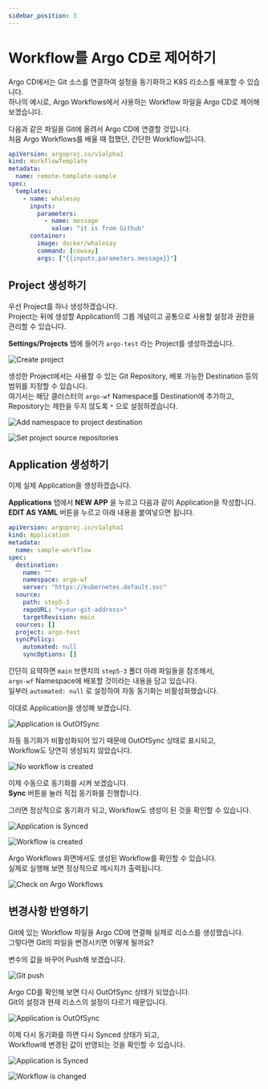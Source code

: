 ```yaml
---
sidebar_position: 3
---
```


# Workflow를 Argo CD로 제어하기

Argo CD에서는 Git 소스를 연결하여 설정을 동기화하고 K8S 리소스를 배포할 수 있습니다.  
하나의 예시로, Argo Workflows에서 사용하는 Workflow 파일을 Argo CD로 제어해 보겠습니다.

다음과 같은 파일을 Git에 올려서 Argo CD에 연결할 것입니다.  
처음 Argo Workflows를 배울 때 접했던, 간단한 Workflow입니다.

```yaml title="sample-wf.yaml"
apiVersion: argoproj.io/v1alpha1
kind: WorkflowTemplate
metadata:
  name: remote-template-sample
spec:
  templates:
    - name: whalesay
      inputs:
        parameters:
          - name: message
            value: "it is from Github"
      container:
        image: docker/whalesay
        command: [cowsay]
        args: ["{{inputs.parameters.message}}"]
```

## Project 생성하기

우선 Project를 하나 생성하겠습니다.  
Project는 뒤에 생성할 Application의 그룹 개념이고 공통으로 사용할 설정과 권한을 관리할 수 있습니다.

**Settings/Projects** 탭에 들어가 `argo-test` 라는 Project를 생성하겠습니다.

![Create project](img/5-3-create-prj.png)

생성한 Project에서는 사용할 수 있는 Git Repository, 배포 가능한 Destination 등의 범위를 지정할 수 있습니다.  
여기서는 해당 클러스터의 `argo-wf` Namespace를 Destination에 추가하고,  
Repository는 제한을 두지 않도록 `*` 으로 설정하겠습니다.

![Add namespace to project destination](img/5-3-project-destination.png)

![Set project source repositories](img/5-3-project-source.png)

## Application 생성하기

이제 실제 Application을 생성하겠습니다.

**Applications** 탭에서 **NEW APP** 을 누르고 다음과 같이 Application을 작성합니다.  
**EDIT AS YAML** 버튼을 누르고 아래 내용을 붙여넣으면 됩니다.

```yaml {7-9,11-13,17}
apiVersion: argoproj.io/v1alpha1
kind: Application
metadata:
  name: sample-workflow
spec:
  destination:
    name: ""
    namespace: argo-wf
    server: "https://kubernetes.default.svc"
  source:
    path: step5-3
    repoURL: "<your-git-address>"
    targetRevision: main
  sources: []
  project: argo-test
  syncPolicy:
    automated: null
    syncOptions: []
```

간단히 요약하면 `main` 브랜치의 `step5-3` 폴더 아래 파일들을 참조해서,  
`argo-wf` Namespace에 배포할 것이라는 내용을 담고 있습니다.  
일부러 `automated: null` 로 설정하여 자동 동기화는 비활성화했습니다.

이대로 Application을 생성해 보겠습니다.

![Application is OutOfSync](img/5-3-sync-out.png)

자동 동기화가 비활성화되어 있기 때문에 OutOfSync 상태로 표시되고,  
Workflow도 당연히 생성되지 않았습니다.

![No workflow is created](img/5-3-no-wf.png)

이제 수동으로 동기화를 시켜 보겠습니다.  
**Sync** 버튼을 눌러 직접 동기화를 진행합니다.

그러면 정상적으로 동기화가 되고, Workflow도 생성이 된 것을 확인할 수 있습니다.

![Application is Synced](img/5-3-sync-ok.png)

![Workflow is created](img/5-3-wf-created.png)

Argo Workflows 화면에서도 생성된 Workflow를 확인할 수 있습니다.  
실제로 실행해 보면 정상적으로 메시지가 출력됩니다.

![Check on Argo Workflows](img/5-3-wf-check-argo.png)

## 변경사항 반영하기

Git에 있는 Workflow 파일을 Argo CD에 연결해 실제로 리소스를 생성했습니다.  
그렇다면 Git의 파일을 변경시키면 어떻게 될까요?

변수의 값을 바꾸어 Push해 보겠습니다.

![Git push](img/5-3-git-push.png)

Argo CD를 확인해 보면 다시 OutOfSync 상태가 되었습니다.  
Git의 설정과 현재 리소스의 설정이 다르기 때문입니다.

![Application is OutOfSync](img/5-3-update-sync-out.png)

이제 다시 동기화를 하면 다시 Synced 상태가 되고,  
Workflow에 변경된 값이 반영되는 것을 확인할 수 있습니다.

![Application is Synced](img/5-3-update-sync-ok.png)

![Workflow is changed](img/5-3-wf-changed.png)
